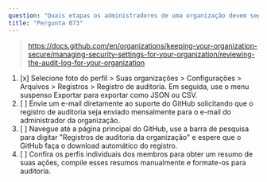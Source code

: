 ```yaml
---
question: "Quais etapas os administradores de uma organização devem seguir para acessar os registros de auditoria das ações realizadas dentro de sua organização no GitHub?"
title: "Pergunta 073"
---
```


> https://docs.github.com/en/organizations/keeping-your-organization-secure/managing-security-settings-for-your-organization/reviewing-the-audit-log-for-your-organization
1. [x] Selecione foto do perfil > Suas organizações > Configurações > Arquivos > Registros > Registro de auditoria. Em seguida, use o menu suspenso Exportar para exportar como JSON ou CSV.
1. [ ] Envie um e-mail diretamente ao suporte do GitHub solicitando que o registro de auditoria seja enviado mensalmente para o e-mail do administrador da organização.
1. [ ] Navegue até a página principal do GitHub, use a barra de pesquisa para digitar "Registros de auditoria da organização" e espere que o GitHub faça o download automático do registro.
1. [ ] Confira os perfis individuais dos membros para obter um resumo de suas ações, compile esses resumos manualmente e formate-os para auditoria.
